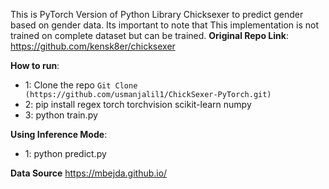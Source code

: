 This is PyTorch Version of Python Library Chicksexer to predict gender based on gender data. Its important to note that This implementation is not trained on complete dataset but can be trained.
**Original Repo Link**: https://github.com/kensk8er/chicksexer

**How to run**:
  * 1: Clone the repo `Git Clone  (https://github.com/usmanjalil1/ChickSexer-PyTorch.git)`
  * 2: pip install regex torch torchvision scikit-learn numpy
  * 3: python train.py

**Using Inference Mode**:
  * 1: python predict.py

**Data Source**
https://mbejda.github.io/
